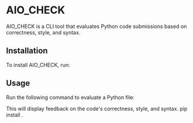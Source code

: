 # AIO_CHECK

AIO_CHECK is a CLI tool that evaluates Python code submissions based on correctness, style, and syntax.

## Installation

To install AIO_CHECK, run:


## Usage

Run the following command to evaluate a Python file:


This will display feedback on the code's correctness, style, and syntax.
pip install .
